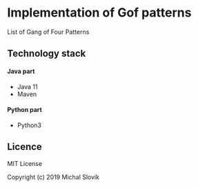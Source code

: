 # Implementation of Gof patterns

List of Gang of Four Patterns

## Technology stack

#### Java part

* Java 11
* Maven
 
#### Python part

* Python3

## Licence

MIT License

Copyright (c) 2019 Michal Slovík


